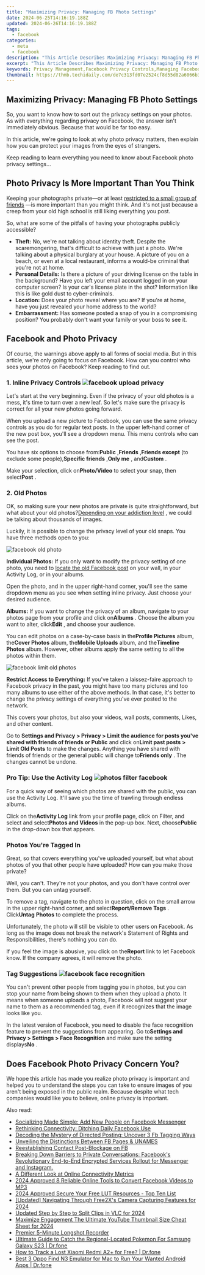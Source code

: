 ```yaml
---
title: "Maximizing Privacy: Managing FB Photo Settings"
date: 2024-06-25T14:16:19.188Z
updated: 2024-06-26T14:16:19.188Z
tags:
  - facebook
categories:
  - meta
  - facebook
description: "This Article Describes Maximizing Privacy: Managing FB Photo Settings"
excerpt: "This Article Describes Maximizing Privacy: Managing FB Photo Settings"
keywords: Privacy Management,Facebook Privacy Controls,Managing Facebook Photo Settings,Protect Your Facebook Privacy,Customizing Facebook Sharing Options,Secure Social Media Postings,Optimizing Facebook Profile Visibility
thumbnail: https://thmb.techidaily.com/de7c313fd07e2524cf8d55d82a6066b369ed71aad2bc2f894ad55f60508b5e77.jpg
---
```


## Maximizing Privacy: Managing FB Photo Settings

 So, you want to know how to sort out the privacy settings on your photos. As with everything regarding privacy on Facebook, the answer isn't immediately obvious. Because that would be far too easy.

 In this article, we're going to look at why photo privacy matters, then explain how you can protect your images from the eyes of strangers.

 Keep reading to learn everything you need to know about Facebook photo privacy settings...

## Photo Privacy Is More Important Than You Think

 Keeping your photographs private—or at least [restricted to a small group of friends](https://www.makeuseof.com/tag/4-ways-share-photos-videos-privately-family/) —is more important than you might think. And it's not just because a creep from your old high school is still liking everything you post.

 So, what are some of the pitfalls of having your photographs publicly accessible?

* **Theft:** No, we're not talking about identity theft. Despite the scaremongering, that's difficult to achieve with just a photo. We're talking about a physical burglary at your house. A picture of you on a beach, or even at a local restaurant, informs a would-be criminal that you're not at home.
* **Personal Details:** Is there a picture of your driving license on the table in the background? Have you left your email account logged in on your computer screen? Is your car's license plate in the shot? Information like this is like gold dust to cyber-criminals.
* **Location:** Does your photo reveal where you are? If you're at home, have you just revealed your home address to the world?
* **Embarrassment:** Has someone posted a snap of you in a compromising position? You probably don't want your family or your boss to see it.

## Facebook and Photo Privacy

 Of course, the warnings above apply to all forms of social media. But in this article, we're only going to focus on Facebook. How can you control who sees your photos on Facebook? Keep reading to find out.

### 1\. Inline Privacy Controls ![facebook upload privacy](https://static1.makeuseofimages.com/wordpress/wp-content/uploads/2021/04/facebook-upload-privacy.png)

 Let's start at the very beginning. Even if the privacy of your old photos is a mess, it's time to turn over a new leaf. So let's make sure the privacy is correct for all your new photos going forward.

 When you upload a new picture to Facebook, you can use the same privacy controls as you do for regular text posts. In the upper left-hand corner of the new post box, you'll see a dropdown menu. This menu controls who can see the post.

 You have six options to choose from:**Public** ,**Friends** ,**Friends except** (to exclude some people),**Specific friends** ,**Only me** , and**Custom** .

 Make your selection, click on**Photo/Video** to select your snap, then select**Post** .

### 2\. Old Photos

 OK, so making sure your new photos are private is quite straightforward, but what about your old photos?[Depending on your addiction level](https://www.makeuseof.com/tag/social-media-detox/) , we could be talking about thousands of images.

 Luckily, it is possible to change the privacy level of your old snaps. You have three methods open to you:

![facebook old photo](https://static1.makeuseofimages.com/wordpress/wp-content/uploads/2021/04/facebook-old-photo.png)

**Individual Photos:** If you only want to modify the privacy setting of one photo, you need to [locate the old Facebook post](https://www.makeuseof.com/tag/see-every-like-post-comment-you-made-facebook/) on your wall, in your Activity Log, or in your albums.

 Open the photo, and in the upper right-hand corner, you'll see the same dropdown menu as you see when setting inline privacy. Just choose your desired audience.

**Albums:** If you want to change the privacy of an album, navigate to your photos page from your profile and click on**Albums** . Choose the album you want to alter, click**Edit** , and choose your audience.

 You can edit photos on a case-by-case basis in the**Profile Pictures** album, the**Cover Photos** album, the**Mobile Uploads** album, and the**Timeline Photos** album. However, other albums apply the same setting to all the photos within them.

![facebook limit old photos](https://static1.makeuseofimages.com/wordpress/wp-content/uploads/2021/04/facebook-limit-old-photos.png)

**Restrict Access to Everything:** If you've taken a laissez-faire approach to Facebook privacy in the past, you might have too many pictures and too many albums to use either of the above methods. In that case, it's better to change the privacy settings of everything you've ever posted to the network.

 This covers your photos, but also your videos, wall posts, comments, Likes, and other content.

 Go to **Settings and Privacy > Privacy > Limit the audience for posts you've shared with friends of friends or Public** and click on**Limit past posts > Limit Old Posts** to make the changes. Anything you have shared with friends of friends or the general public will change to**Friends only** . The changes cannot be undone.

### Pro Tip: Use the Activity Log ![photos filter facebook](https://static1.makeuseofimages.com/wordpress/wp-content/uploads/2021/04/photos-filter-facebook.png)

 For a quick way of seeing which photos are shared with the public, you can use the Activity Log. It'll save you the time of trawling through endless albums.

 Click on the**Activity Log** link from your profile page, click on Filter, and select and select**Photos and Videos** in the pop-up box. Next, choose**Public** in the drop-down box that appears.

### Photos You're Tagged In

 Great, so that covers everything you've uploaded yourself, but what about photos of you that other people have uploaded? How can you make those private?

 Well, you can't. They're not your photos, and you don't have control over them. But you can untag yourself.

 To remove a tag, navigate to the photo in question, click on the small arrow in the upper right-hand corner, and select**Report/Remove Tags** . Click**Untag** **Photos** to complete the process.

 Unfortunately, the photo will still be visible to other users on Facebook. As long as the image does not break the network's Statement of Rights and Responsibilities, there's nothing you can do.

 If you feel the image is abusive, you click on the**Report** link to let Facebook know. If the company agrees, it will remove the photo.

### Tag Suggestions ![facebook face recognition](https://static1.makeuseofimages.com/wordpress/wp-content/uploads/2021/04/facebook-face-recognition.png)

 You can't prevent other people from tagging you in photos, but you can stop your name from being shown to them when they upload a photo. It means when someone uploads a photo, Facebook will not suggest your name to them as a recommended tag, even if it recognizes that the image looks like you.

 In the latest version of Facebook, you need to disable the face recognition feature to prevent the suggestions from appearing. Go to**Settings and Privacy > Settings > Face Recognition** and make sure the setting displays**No** .

## Does Facebook Photo Privacy Concern You?

 We hope this article has made you realize photo privacy is important and helped you to understand the steps you can take to ensure images of you aren't being exposed in the public realm. Because despite what tech companies would like you to believe, online privacy is important.


<ins class="adsbygoogle"
     style="display:block"
     data-ad-format="autorelaxed"
     data-ad-client="ca-pub-7571918770474297"
     data-ad-slot="1223367746"></ins>



<ins class="adsbygoogle"
     style="display:block"
     data-ad-client="ca-pub-7571918770474297"
     data-ad-slot="8358498916"
     data-ad-format="auto"
     data-full-width-responsive="true"></ins>

<span class="atpl-alsoreadstyle">Also read:</span>
<div><ul>
<li><a href="https://facebook.techidaily.com/socializing-made-simple-add-new-people-on-facebook-messenger/"><u>Socializing Made Simple: Add New People on Facebook Messenger</u></a></li>
<li><a href="https://facebook.techidaily.com/rethinking-connectivity-ditching-daily-facebook-use/"><u>Rethinking Connectivity: Ditching Daily Facebook Use</u></a></li>
<li><a href="https://facebook.techidaily.com/decoding-the-mystery-of-directed-posting-uncover-3-fb-tagging-ways/"><u>Decoding the Mystery of Directed Posting: Uncover 3 Fb Tagging Ways</u></a></li>
<li><a href="https://facebook.techidaily.com/unveiling-the-distinctions-between-fb-pages-and-unames/"><u>Unveiling the Distinctions Between FB Pages & UNAMES</u></a></li>
<li><a href="https://facebook.techidaily.com/reestablishing-contact-post-blockage-on-fb/"><u>Reestablishing Contact Post-Blockage on FB</u></a></li>
<li><a href="https://facebook.techidaily.com/1719151766914-breaking-down-barriers-to-private-conversations-facebooks-revolutionary-end-to-end-encrypted-services-rollout-for-messenger-and-instagram/"><u>Breaking Down Barriers to Private Conversations: Facebook's Revolutionary End-to-End Encrypted Services Rollout for Messenger and Instagram.</u></a></li>
<li><a href="https://facebook.techidaily.com/a-different-look-at-online-connectivity-metrics/"><u>A Different Look at Online Connectivity Metrics</u></a></li>
<li><a href="https://ai-vdieo-software.techidaily.com/2024-approved-8-reliable-online-tools-to-convert-facebook-videos-to-mp3/"><u>2024 Approved 8 Reliable Online Tools to Convert Facebook Videos to MP3</u></a></li>
<li><a href="https://extra-support.techidaily.com/2024-approved-secure-your-free-lut-resources-top-ten-list/"><u>2024 Approved  Secure Your Free LUT Resources - Top Ten List</u></a></li>
<li><a href="https://screen-sharing-recording.techidaily.com/updated-navigating-through-free2xs-camera-capturing-features-for-2024/"><u>[Updated] Navigating Through Free2X's Camera Capturing Features for 2024</u></a></li>
<li><a href="https://ai-video-editing.techidaily.com/updated-step-by-step-to-split-clips-in-vlc-for-2024/"><u>Updated Step by Step to Split Clips in VLC for 2024</u></a></li>
<li><a href="https://smart-video-editing.techidaily.com/maximize-engagement-the-ultimate-youtube-thumbnail-size-cheat-sheet-for-2024/"><u>Maximize Engagement The Ultimate YouTube Thumbnail Size Cheat Sheet for 2024</u></a></li>
<li><a href="https://desktop-recording.techidaily.com/premier-5-minute-longshot-recorder/"><u>Premier 5-Minute Longshot Recorder</u></a></li>
<li><a href="https://change-location.techidaily.com/ultimate-guide-to-catch-the-regional-located-pokemon-for-samsung-galaxy-s23-drfone-by-drfone-virtual-android/"><u>Ultimate Guide to Catch the Regional-Located Pokemon For Samsung Galaxy S23 | Dr.fone</u></a></li>
<li><a href="https://android-location-track.techidaily.com/how-to-track-a-lost-xiaomi-redmi-a2plus-for-free-drfone-by-drfone-virtual-android/"><u>How to Track a Lost Xiaomi Redmi A2+ for Free? | Dr.fone</u></a></li>
<li><a href="https://screen-mirror.techidaily.com/best-3-oppo-find-n3-emulator-for-mac-to-run-your-wanted-android-apps-drfone-by-drfone-android/"><u>Best 3 Oppo Find N3 Emulator for Mac to Run Your Wanted Android Apps | Dr.fone</u></a></li>
</ul></div>
